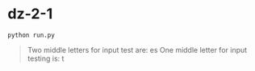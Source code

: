 # dz-2-1


```
python run.py
```


> Two middle letters for input test are: es
> One middle letter for input testing is: t

